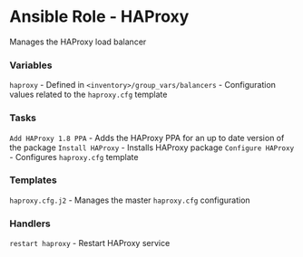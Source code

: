 # Ansible Role - HAProxy

Manages the HAProxy load balancer

### Variables

`haproxy` - Defined in `<inventory>/group_vars/balancers` - Configuration values related to the `haproxy.cfg` template

### Tasks

`Add HAProxy 1.8 PPA` - Adds the HAProxy PPA for an up to date version of the package
`Install HAProxy` - Installs HAProxy package
`Configure HAProxy` - Configures `haproxy.cfg` template

### Templates

`haproxy.cfg.j2` - Manages the master `haproxy.cfg` configuration

### Handlers

`restart haproxy` - Restart HAProxy service
